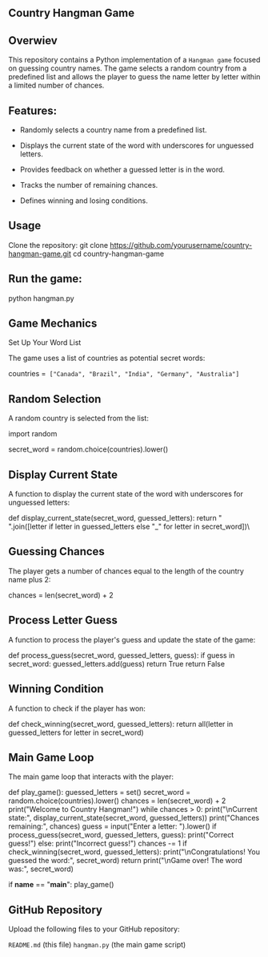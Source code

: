 Country Hangman Game
--------------------------------------

Overwiev
----------------------------------
This repository contains a Python implementation of a `Hangman game` focused on guessing country names. The game selects a random country from a predefined list and allows the player to guess the name letter by letter within a limited number of chances.

Features:
-------------------------------------
* Randomly selects a country name from a predefined list.

* Displays the current state of the word with underscores for unguessed letters.

* Provides feedback on whether a guessed letter is in the word.

* Tracks the number of remaining chances.
  
* Defines winning and losing conditions.
  
Usage
------------------------------
Clone the repository:
git clone https://github.com/yourusername/country-hangman-game.git
cd country-hangman-game

Run the game:
---------------------------------
python hangman.py

Game Mechanics
------------------------------------------

Set Up Your Word List

The game uses a list of countries as potential secret words:

countries =` ["Canada", "Brazil", "India", "Germany", "Australia"]`

Random Selection
--------------------------------
A random country is selected from the list:

import random

secret_word = random.choice(countries).lower()

Display Current State
---------------------------
A function to display the current state of the word with underscores for unguessed letters:

def display_current_state(secret_word, guessed_letters):
    return " ".join([letter if letter in guessed_letters else "_" for letter in secret_word])\
    
Guessing Chances
--------------------------------
The player gets a number of chances equal to the length of the country name plus 2:

chances = len(secret_word) + 2

Process Letter Guess
----------------------------------
A function to process the player's guess and update the state of the game:

def process_guess(secret_word, guessed_letters, guess):
    if guess in secret_word:
        guessed_letters.add(guess)
        return True
    return False
    
Winning Condition
--------------------------------
A function to check if the player has won:

def check_winning(secret_word, guessed_letters):
    return all(letter in guessed_letters for letter in secret_word)
    
Main Game Loop
----------------------------------------------
The main game loop that interacts with the player:

def play_game():
    guessed_letters = set()
    secret_word = random.choice(countries).lower()
    chances = len(secret_word) + 2
    print("Welcome to Country Hangman!")
    while chances > 0:
        print("\nCurrent state:", display_current_state(secret_word, guessed_letters))
        print("Chances remaining:", chances)
         guess = input("Enter a letter: ").lower()
         if process_guess(secret_word, guessed_letters, guess):
            print("Correct guess!")
        else:
            print("Incorrect guess!")
            chances -= 1
       if check_winning(secret_word, guessed_letters):
            print("\nCongratulations! You guessed the word:", secret_word)
            return
         print("\nGame over! The word was:", secret_word)

if __name__ == "__main__":
    play_game()

GitHub Repository
----------------------------
Upload the following files to your GitHub repository:

`README.md` (this file)
`hangman.py` (the main game script)
